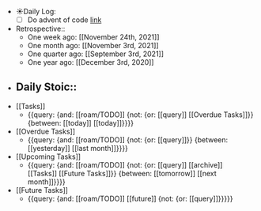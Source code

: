 - ☀️Daily Log:
    - [ ] Do advent of code [link](https://adventofcode.com/2021/day/1)
- Retrospective::
    - One week ago: [[November 24th, 2021]]
    - One month ago: [[November 3rd, 2021]]
    - One quarter ago: [[September 3rd, 2021]]
    - One year ago: [[December 3rd, 2020]]
- Daily Stoic::
    - 
- [[Tasks]]
    - {{query: {and: [[roam/TODO]] {not: {or: [[query]] [[Overdue Tasks]]}} {between: [[today]] [[today]]}}}}
- [[Overdue Tasks]]
    - {{query: {and: [[roam/TODO]] {not: {or: [[query]]}} {between: [[yesterday]] [[last month]]}}}}
- [[Upcoming Tasks]]
    - {{query: {and: [[roam/TODO]] {not: {or: [[query]] [[archive]] [[Tasks]] [[Future Tasks]]}} {between: [[tomorrow]] [[next month]]}}}}
- [[Future Tasks]]
    - {{query: {and: [[roam/TODO]] [[future]] {not: {or: [[query]]}}}}}
